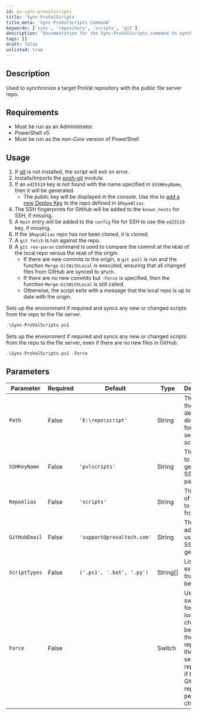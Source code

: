 ```yaml
---
id: ps-sync-provalscripts
title: 'Sync-ProValScripts'
title_meta: 'Sync-ProValScripts Command'
keywords: ['sync', 'repository', 'scripts', 'git']
description: 'Documentation for the Sync-ProValScripts command to synchronize a target ProVal repository with the public file server repo.'
tags: []
draft: false
unlisted: true
---
```

## Description
Used to synchronize a target ProVal repository with the public file server repo.

## Requirements
- Must be run as an Administrator.
- PowerShell v5
- Must be run as the *non-Core* version of PowerShell

## Usage
1. If [git](https://git-scm.com/) is not installed, the script will exit on error.
2. Installs/Imports the [posh-git](https://github.com/dahlbyk/posh-git) module.
3. If an `ed25519` key is not found with the name specified in `$SSHKeyName`, then it will be generated.
    - The public key will be displayed in the console. Use this to [add a new Deploy Key](https://docs.github.com/en/developers/overview/managing-deploy-keys#setup-2) to the repo defined in `$RepoAlias`.
4. The SSH fingerprints for GitHub will be added to the `known_hosts` for SSH, if missing.
5. A `Host` entry will be added to the `config` file for SSH to use the `ed25519` key, if missing.
6. If the `$RepoAlias` repo has not been cloned, it is cloned.
7. A `git fetch` is run against the repo.
8. A `git rev-parse` command is used to compare the commit at the `HEAD` of the local repo versus the `HEAD` of the origin.
    - If there are new commits to the origin, a `git pull` is run and the function `Merge-GitWithLocal` is executed, ensuring that all changed files from GitHub are synced to `$Path`.
    - If there are no new commits but `-Force` is specified, then the function `Merge-GitWithLocal` is still called.
    - Otherwise, the script exits with a message that the local repo is up to date with the origin.


Sets up the enviornment if required and syncs any new or changed scripts from the repo to the file server.

```powershell
.\Sync-ProValScripts.ps1
```

Sets up the enviornment if required and syncs any new or changed scripts from the repo to the file server, even if there are no new files in GitHub.

```powershell
.\Sync-ProValScripts.ps1 -Force
```

## Parameters
| Parameter         | Required  | Default                    | Type      | Description                               |
| ----------------- | --------- | ---------                  | --------- | ----------------------------------------- |
| `Path`            | False     | `'E:\repo\script'`         | String    | The path of the destination directory for the file server script repo. |
| `SSHKeyName`      | False     | `'pvlscripts'`             | String    | The name to give the generated SSH key pair. |
| `RepoAlias`       | False     | `'scripts'`                | String    | The name of the repo to sync from. |
| `GitHubEmail`     | False     | `'support@provaltech.com'` | String    | The e-mail address to use for the SSH key generation. |
| `ScriptTypes`     | False     | `('.ps1', '.bat', '.py')`  | String[]  | List of extensions that should be synced. |
| `Force`           | False     |                            | Switch    | Use this switch to force a local diff check between the GitHub repo and the file server repo, even if the origin GitHub repo has no pending changes. |


